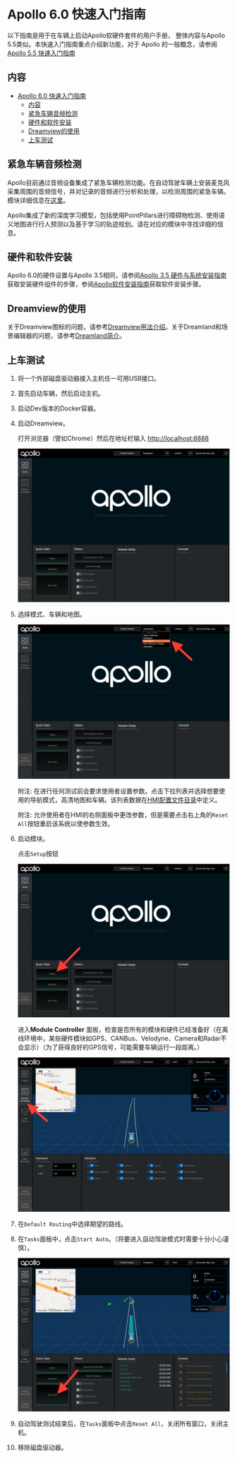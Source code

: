 # Apollo 6.0 快速入门指南

以下指南是用于在车辆上启动Apollo软硬件套件的用户手册， 整体内容与Apollo 5.5类似。本快速入门指南重点介绍新功能，对于 Apollo 的一般概念，请参阅[Apollo 5.5 快速入门指南](./apollo_5_5_quick_start.md)

## 内容

- [Apollo 6.0 快速入门指南](#apollo-60-快速入门指南)
  - [内容](#内容)
  - [紧急车辆音频检测](#紧急车辆音频检测)
  - [硬件和软件安装](#硬件和软件安装)
  - [Dreamview的使用](#dreamview的使用)
  - [上车测试](#上车测试)

## 紧急车辆音频检测

Apollo目前通过音频设备集成了紧急车辆检测功能。在自动驾驶车辆上安装麦克风采集周围的音频信号，并对记录的音频进行分析和处理，以检测周围的紧急车辆。模块详细信息在[这里](../../modules/audio)。

Apollo集成了新的深度学习模型，包括使用PointPillars进行障碍物检测、使用语义地图进行行人预测以及基于学习的轨迹规划。请在对应的模块中寻找详细的信息。

## 硬件和软件安装

Apollo 6.0的硬件设置与Apollo 3.5相同，请参阅[Apollo 3.5 硬件与系统安装指南](../11Hardware%20Integration%20and%20Calibration/%E8%BD%A6%E8%BE%86%E9%9B%86%E6%88%90/%E7%A1%AC%E4%BB%B6%E5%AE%89%E8%A3%85hardware%20installation/apollo_3_5_hardware_system_installation_guide.md)获取安装硬件组件的步骤，参阅[Apollo软件安装指南](../01_Installation%20Instructions/apollo_software_installation_guide_cn.md)获取软件安装步骤。

## Dreamview的使用

关于Dreamview图标的问题，请参考[Dreamview用法介绍](../13_Apollo%20Tool/%E5%8F%AF%E8%A7%86%E5%8C%96%E4%BA%A4%E4%BA%92%E5%B7%A5%E5%85%B7Dremview/dreamview_usage_table_cn.md)。关于Dreamland和场景编辑器的问题，请参考[Dreamland简介](../13_Apollo%20Tool/%E4%BA%91%E5%B9%B3%E5%8F%B0Apollo%20Studio/Dreamland_introduction.md)。

## 上车测试

1. 将一个外部磁盘驱动器接入主机任一可用USB接口。

2. 首先启动车辆，然后启动主机。

3. 启动Dev版本的Docker容器。

4. 启动Dreamview。

   打开浏览器（譬如Chrome）然后在地址栏输入 <http://localhost:8888>

   ![launch_dreamview](images/dreamview_2_5.png)

5. 选择模式、车辆和地图。

   ![select_mode](images/dreamview_2_5_setup_profile.png)

   附注\: 在进行任何测试前会要求使用者设置参数。点击下拉列表并选择想要使用的导航模式，高清地图和车辆。该列表数据在[HMI配置文件目录](../../modules/dreamview/conf/hmi_modes)中定义。

   附注\: 允许使用者在HMI的右侧面板中更改参数，但是需要点击右上角的`Reset All`按钮重启该系统以使参数生效。

6. 启动模块。

   点击`Setup`按钮

   ![start_module](images/dreamview_2_5_setup.png)

   进入**Module Controller** 面板，检查是否所有的模块和硬件已经准备好（在离线环境中，某些硬件模块如GPS、CANBus、Velodyne、Camera和Radar不会显示）（为了获得良好的GPS信号，可能需要车辆运行一段距离。）

   ![module_controller](images/dreamview_2_5_module_controller.png)

7. 在`Default Routing`中选择期望的路线。

8. 在`Tasks`面板中，点击`Start Auto`。（将要进入自动驾驶模式时需要十分小心谨慎）。

   ![start_auto](images/dreamview_2_5_start_auto.png)

9. 自动驾驶测试结束后，在`Tasks`面板中点击`Reset All`，关闭所有窗口，关闭主机。

10. 移除磁盘驱动器。
